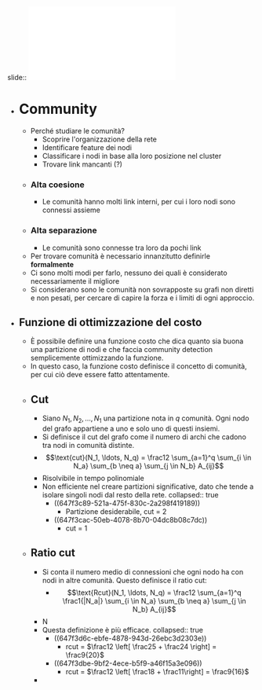 slide:: ![ns12](../assets/ns12.pdf)

- # Community
	- Perché studiare le comunità?
		- Scoprire l'organizzazione della rete
		- Identificare feature dei nodi
		- Classificare i nodi in base alla loro posizione nel cluster
		- Trovare link mancanti (?)
	- ### Alta coesione
		- Le comunità hanno molti link interni, per cui i loro nodi sono connessi assieme
	- ### Alta separazione
		- Le comunità sono connesse tra loro da pochi link
	- Per trovare comunità è necessario innanzitutto definirle **formalmente**
	- Ci sono molti modi per farlo, nessuno dei quali è considerato necessariamente il migliore
	- Si considerano sono le comunità non sovrapposte su grafi non diretti e non pesati, per cercare di capire la forza e i limiti di ogni approccio.
- ## Funzione di ottimizzazione del costo
	- È possibile definire una funzione costo che dica quanto sia buona una partizione di nodi e che faccia community detection semplicemente ottimizzando la funzione.
	- In questo caso, la funzione costo definisce il concetto di comunità, per cui ciò deve essere fatto attentamente.
	- ## Cut
		- Siano $N_1, N_2, \ldots, N_1$ una partizione nota in $q$ comunità. Ogni nodo del grafo appartiene a uno e solo uno di questi insiemi.
		- Si definisce il cut del grafo come il numero di archi che cadono tra nodi in comunità distinte.
		- $$\text{cut}(N_1, \ldots, N_q) = \frac12 \sum_{a=1}^q \sum_{i \in N_a} \sum_{b \neq a} \sum_{j \in N_b} A_{ij}$$
		- Risolvibile in tempo polinomiale
		- Non efficiente nel creare partizioni significative, dato che tende a isolare singoli nodi dal resto della rete.
		  collapsed:: true
			- ((647f3c89-521a-475f-830c-2a298f419189))
				- Partizione desiderabile, cut = 2
			- ((647f3cac-50eb-4078-8b70-04dc8b08c7dc))
				- cut = 1
	- ## Ratio cut
		- Si conta il numero medio di connessioni che ogni nodo ha con nodi in altre comunità. Questo definisce il ratio cut:
			- $$\text{Rcut}(N_1, \ldots, N_q) = \frac12 \sum_{a=1}^q \frac1{|N_a|} \sum_{i \in N_a} \sum_{b \neq a} \sum_{j \in N_b} A_{ij}$$
		- N
		- Questa definizione è più efficace.
		  collapsed:: true
			- ((647f3d6c-ebfe-4878-943d-26ebc3d2303e))
				- rcut = $\frac12 \left[ \frac25 + \frac24 \right] = \frac9{20}$
			- ((647f3dbe-9bf2-4ece-b5f9-a46f15a3e096))
				- rcut = $\frac12 \left[ \frac18 + \frac11\right] = \frac9{16}$
		-